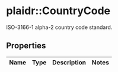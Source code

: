 # plaidr::CountryCode

ISO-3166-1 alpha-2 country code standard.

## Properties
Name | Type | Description | Notes
------------ | ------------- | ------------- | -------------



